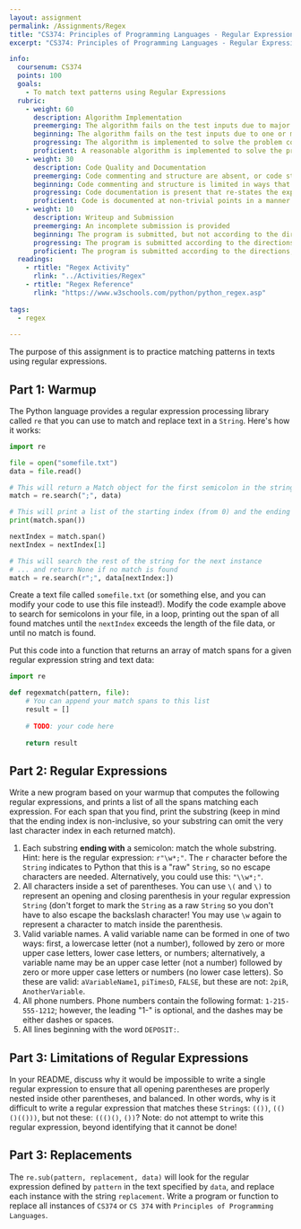 ```yaml
---
layout: assignment
permalink: /Assignments/Regex
title: "CS374: Principles of Programming Languages - Regular Expressions"
excerpt: "CS374: Principles of Programming Languages - Regular Expressions"

info:
  coursenum: CS374
  points: 100
  goals:
    - To match text patterns using Regular Expressions
  rubric:
    - weight: 60
      description: Algorithm Implementation
      preemerging: The algorithm fails on the test inputs due to major issues, or the program fails to compile and/or run
      beginning: The algorithm fails on the test inputs due to one or more minor issues
      progressing: The algorithm is implemented to solve the problem correctly according to given test inputs, but would fail if executed in a general case due to a minor issue or omission in the algorithm design or implementation
      proficient: A reasonable algorithm is implemented to solve the problem which correctly solves the problem according to the given test inputs, and would be reasonably expected to solve the problem in the general case
    - weight: 30
      description: Code Quality and Documentation
      preemerging: Code commenting and structure are absent, or code structure departs significantly from best practice, and/or the code departs significantly from the style guide
      beginning: Code commenting and structure is limited in ways that reduce the readability of the program, and/or there are minor departures from the style guide
      progressing: Code documentation is present that re-states the explicit code definitions, and/or code is written that mostly adheres to the style guide
      proficient: Code is documented at non-trivial points in a manner that enhances the readability of the program, and code is written according to the style guide
    - weight: 10
      description: Writeup and Submission
      preemerging: An incomplete submission is provided
      beginning: The program is submitted, but not according to the directions in one or more ways (for example, because it is lacking a readme writeup)
      progressing: The program is submitted according to the directions with a minor omission or correction needed, and with at least superficial responses to the bolded questions throughout
      proficient: The program is submitted according to the directions, including a readme writeup describing the solution, and thoughtful answers to the bolded questions throughout    
  readings:
    - rtitle: "Regex Activity"
      rlink: "../Activities/Regex"  
    - rtitle: "Regex Reference"
      rlink: "https://www.w3schools.com/python/python_regex.asp"
            
tags:
  - regex
  
---
```


The purpose of this assignment is to practice matching patterns in texts using regular expressions.  

## Part 1: Warmup

The Python language provides a regular expression processing library called `re` that you can use to match and replace text in a `String`.  Here's how it works:

```python
import re

file = open("somefile.txt")
data = file.read()

# This will return a Match object for the first semicolon in the string
match = re.search(";", data)

# This will print a list of the starting index (from 0) and the ending index (non-inclusive) of the match
print(match.span())

nextIndex = match.span()
nextIndex = nextIndex[1]

# This will search the rest of the string for the next instance
# ... and return None if no match is found
match = re.search(r";", data[nextIndex:])
```

Create a text file called `somefile.txt` (or something else, and you can modify your code to use this file instead!).  Modify the code example above to search for semicolons in your file, in a loop, printing out the span of all found matches until the `nextIndex` exceeds the length of the file data, or until no match is found.

Put this code into a function that returns an array of match spans for a given regular expression string and text data:

```python
import re

def regexmatch(pattern, file):
    # You can append your match spans to this list
    result = []
    
    # TODO: your code here
    
    return result
```

## Part 2: Regular Expressions

Write a new program based on your warmup that computes the following regular expressions, and prints a list of all the spans matching each expression.  For each span that you find, print the substring (keep in mind that the ending index is non-inclusive, so your substring can omit the very last character index in each returned match).

1. Each substring **ending with** a semicolon: match the whole substring.  Hint: here is the regular expression: `r"\w*;"`.  The `r` character before the `String` indicates to Python that this is a "raw" `String`, so no escape characters are needed.  Alternatively, you could use this: `"\\w*;"`.
2. All characters inside a set of parentheses.  You can use `\(` and `\)` to represent an opening and closing parenthesis in your regular expression `String` (don't forget to mark the `String` as a raw `String` so you don't have to also escape the backslash character!  You may use `\w` again to represent a character to match inside the parenthesis.
3. Valid variable names.  A valid variable name can be formed in one of two ways: first, a lowercase letter (not a number), followed by zero or more upper case letters, lower case letters, or numbers; alternatively, a variable name may be an upper case letter (not a number) followed by zero or more upper case letters or numbers (no lower case letters).  So these are valid: `aVariableName1`, `piTimesD`, `FALSE`, but these are not: `2piR`, `AnotherVariable`.  
3. All phone numbers.  Phone numbers contain the following format: `1-215-555-1212`; however, the leading "1-" is optional, and the dashes may be either dashes or spaces.
4. All lines beginning with the word `DEPOSIT:`.

## Part 3: Limitations of Regular Expressions

In your README, discuss why it would be impossible to write a single regular expression to ensure that all opening parentheses are properly nested inside other parentheses, and balanced.  In other words, why is it difficult to write a regular expression that matches these `String`s: `(())`, `(()()(()))`, but not these: `((()()`, `())`?  Note: do not attempt to write this regular expression, beyond identifying that it cannot be done!

## Part 3: Replacements

The `re.sub(pattern, replacement, data)` will look for the regular expression defined by `pattern` in the text specified by `data`, and replace each instance with the string `replacement`.  Write a program or function to replace all instances of `CS374` or `CS 374` with `Principles of Programming Languages`.